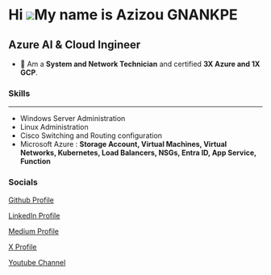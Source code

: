 Hi ![](https://user-images.githubusercontent.com/18350557/176309783-0785949b-9127-417c-8b55-ab5a4333674e.gif)My name is Azizou GNANKPE
======================================================================================================================================

Azure AI & Cloud Ingineer
-------------------------


*  🧠 Am a **System and Network Technician** and certified **3X Azure and 1X GCP**. 

  ### Skills
  -------------------------
  - Windows Server Administration
  - Linux Administration
  - Cisco Switching and Routing configuration
  - Microsoft Azure : **Storage Account, Virtual Machines, Virtual Networks, Kubernetes, Load Balancers, NSGs, Entra ID, App Service, Function**

  ### Socials
                  
                  
[Github Profile](https://www.github.com/Curious4Tech)
                  
[LinkedIn Profile](https://www.linkedin.com/in/azizou-gnankpe/)
                    
[Medium Profile](http://www.medium.com/Curious4Tech)
                   
[X Profile](https://www.x.com/philantrop_23)
                    
[Youtube Channel](https://www.youtube.com/@NexTechIQ)
                  
